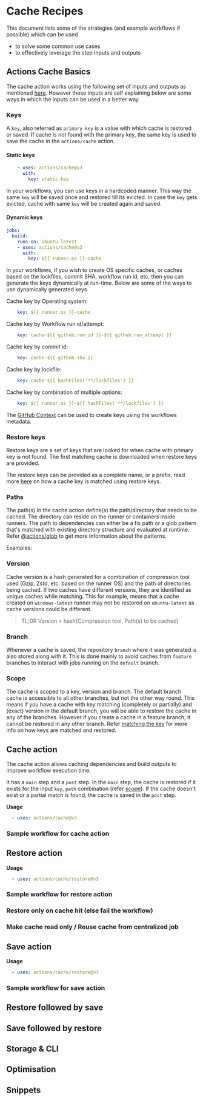 # Cache Recipes

This document lists some of the strategies (and example workflows if possible) which can be used
- to solve some common use cases
- to effectively leverage the step inputs and outputs

## Actions Cache Basics

The cache action works using the following set of inputs and outputs as mentioned [here](https://github.com/actions/cache#inputs). However these inputs are self explaining below are some ways in which the inputs can be used in a better way.

### Keys

A `key`, also referred as `primary key` is a value with which cache is restored or saved. If cache is not found with the primary key, the same key is used to save the cache in the `actions/cache` action.
#### Static keys

```yaml
    - uses: actions/cache@v3
      with:
        key: static-key
```

In your workflows, you can use keys in a hardcoded manner. This way the same `key` will be saved once and restored till its evicted. In case the `key` gets evicted, cache with same `key` will be created again and saved.

#### Dynamic keys

```yaml
jobs:
  build:
    runs-on: ubuntu-latest
    - uses: actions/cache@v3
      with:
        key: ${{ runner.os }}-cache
```

In your workflows, if you wish to create OS specific caches, or caches based on the lockfiles, commit SHA, workflow run id, etc. then you can generate the keys dynamically at run-time. Below are some of the ways to use dynamically generated keys

Cache key by Operating system: 
```yaml
    key: ${{ runner.os }}-cache
```
Cache key by Workflow run id/attempt: 
```yaml
    key: cache-${{ github.run_id }}-${{ github.run_attempt }}
```
Cache key by commit id: 
```yaml
    key: cache-${{ github.sha }}
```
Cache key by lockfile: 
```yaml
    key: cache-${{ hashFiles('**/lockfiles') }}
```
Cache key by combination of multiple options: 
```yaml
    key: ${{ runner.os }}-${{ hashFiles('**/lockfiles') }}
```

The [GitHub Context](https://docs.github.com/en/actions/learn-github-actions/contexts#github-context) can be used to create keys using the workflows metadata.

### Restore keys

Restore keys are a set of keys that are looked for when cache with primary key is not found. The first matching cache is downloaded when restore keys are provided.

The restore keys can be provided as a complete name, or a prefix, read more [here](https://docs.github.com/en/actions/using-workflows/caching-dependencies-to-speed-up-workflows#matching-a-cache-key) on how a cache key is matched using restore keys.

### Paths

The path(s) in the cache action define(s) the path/directory that needs to be cached. The directory can reside on the runner or containers inside runners. The path to dependencies can either be a fix path or a glob pattern that's matched with existing directory structure and evaluated at runtime. Refer [@actions/glob](https://github.com/actions/toolkit/tree/main/packages/glob#patterns) to get more information about the patterns.

Examples:

<!-- TODO: add all possible paths examples here along with any env vars / context vars-->

### Version

Cache version is a hash generated for a combination of compression tool used (Gzip, Zstd, etc. based on the runner OS) and the path of directories being cached. If two caches have different versions, they are identified as unique caches while matching. This for example, means that a cache created on `windows-latest` runner may not be restored on `ubuntu-latest` as cache versions could be different.

> TL;DR 
Version = hash(Compression tool, Path(s) to be cached)

### Branch

Whenever a cache is saved, the repository `branch` where it was generated is also stored along with it. This is done mainly to avoid caches from `feature` branches to interact with jobs running on the `default` branch. 

### Scope

The cache is scoped to a key, version and branch. The default branch cache is accessible to all other branches, but not the other way round. This means if you have a cache with key matching (completely or partially) and (exact) version in the default branch, you will be able to restore the cache in any of the branches. However if you create a cache in a feature branch, it cannot be restored in any other branch.
Refer [matching the key](https://docs.github.com/en/actions/using-workflows/caching-dependencies-to-speed-up-workflows#matching-a-cache-key) for more info on how keys are matched and restored.

## Cache action

The cache action allows caching dependencies and build outputs to improve workflow execution time.

It has a `main` step and a `post` step. In the `main` step, the cache is restored if it exists for the input `key`, `path` combination (refer [scope](#scope)). If the cache doesn't exist or a partial match is found, the cache is saved in the `post` step.

**Usage**

```yaml
  - uses: actions/cache@v3
```

### Sample workflow for cache action

## Restore action

**Usage**

```yaml
  - uses: actions/cache/restore@v3
```

### Sample workflow for restore action
<!-- Explain how the outputs differ depending on caches found, not found or partially found -->

### Restore only on cache hit (else fail the workflow)

### Make cache read only / Reuse cache from centralized job

## Save action

**Usage**

```yaml
  - uses: actions/cache/restore@v3
```

### Sample workflow for save action
<!-- Explain the different ways of taking the inputs here 
Saving with hardcoded key - Basic save
Saving with key outputted from restore action
Saving with key re-evaluated at save step
-->

## Restore followed by save

<!--
Basic restore save example
- Using default cache action
- Using restore and save actions together with possibilities.
Restore save example with advanced controls
- Using if conditions to achieve use cases that we solved 
- Fail workflow on cache miss
- Force rewrite cache by deleting cache between steps using cli
-->

## Save followed by restore
<!--
- Use case for saving first and restoring across child/subsequent jobs
- A complex workflow with save and restore actions called multiple times.
- Save cache on any failure.
-->

## Storage & CLI

<!--
Mention about the storage quota
UI - how it can be used to view the storage info
CLI - how it can be used in workflows to take care of the cache storage and management
-->

## Optimisation

<!-- 
1. Key optimisation examples - create good keys to get more cache match.
2. Storage optimisation examples - avoid recreation of caches whenever not needed.
3. Branch optimisation examples where cache can be restored from default branches but need not be stored for feature branches
4. Cross OS?
-->

## Snippets

<!-- Similar to available in README but updating set-output method and adding new package managers. -->
